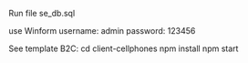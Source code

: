 Run file se_db.sql

use Winform
username: admin
password: 123456

See template B2C:
cd client-cellphones
npm install
npm start
